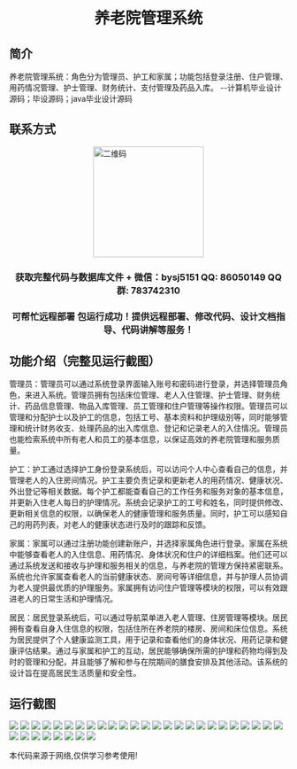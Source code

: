 <p><h1 align="center">养老院管理系统</h1></p>

## 简介
养老院管理系统：角色分为管理员、护工和家属；功能包括登录注册、住户管理、用药情况管理、护士管理、财务统计、支付管理及药品入库。    --计算机毕业设计源码；毕设源码；java毕业设计源码


## 联系方式
<img src="https://bs-1329754181.cos.ap-shanghai.myqcloud.com/wx.jpg" alt="二维码" style="display: block; margin: 0 auto;" width="200px">
<p><h3 align="center">获取完整代码与数据库文件 + 微信：bysj5151 QQ: 86050149 QQ群: 783742310</h3></p>
<p><h3 align="center">可帮忙远程部署 包运行成功！提供远程部署、修改代码、设计文档指导、代码讲解等服务！</h3></p>

## 功能介绍（完整见运行截图）
管理员：管理员可以通过系统登录界面输入账号和密码进行登录，并选择管理员角色，来进入系统。管理员拥有包括床位管理、老人入住管理、护士管理、财务统计、药品信息管理、物品入库管理、员工管理和住户管理等操作权限。管理员可以管理和分配护士以及护工的信息，包括工号、基本资料和护理级别等，同时能够管理和统计财务收支、处理药品的出入库信息、登记和记录老人的入住情况。管理员也能检索系统中所有老人和员工的基本信息，以保证高效的养老院管理和服务质量。

护工：护工通过选择护工身份登录系统后，可以访问个人中心查看自己的信息，并管理老人的入住房间情况。护工主要负责记录和更新老人的用药情况、健康状况、外出登记等相关数据。每个护工都能查看自己的工作任务和服务对象的基本信息，并更新入住老人每日的护理情况。系统会记录护工的工号和姓名，同时提供修改、更新相关信息的权限，以确保老人的健康管理和服务质量。同时，护工可以感知自己的用药列表，对老人的健康状态进行及时的跟踪和反馈。

家属：家属可以通过注册功能创建新账户，并选择家属角色进行登录。家属在系统中能够查看老人的入住信息、用药情况、身体状况和住户的详细档案。他们还可以通过系统发送和接收与护理和服务相关的信息，与养老院的管理方保持紧密联系。系统也允许家属查看老人的当前健康状态、房间号等详细信息，并与护理人员协调为老人提供最优质的护理服务。家属拥有访问住户管理等模块的权限，可以有效跟进老人的日常生活和护理情况。

居民：居民登录系统后，可以通过导航菜单进入老人管理、住房管理等模块。居民拥有查看自身入住信息的权限，包括住所在养老院的楼房、房间和床位信息。系统为居民提供了个人健康监测工具，用于记录和查看他们的身体状况、用药记录和健康评估结果。通过与家属和护工的互动，居民能够确保所需的护理和药物均得到及时的管理和分配，并且能够了解和参与在院期间的膳食安排及其他活动。该系统的设计旨在提高居民生活质量和安全性。


## 运行截图
![](https://bs-1329754181.cos.ap-shanghai.myqcloud.com/ssm/ElderlyCareHomeManagementSystem/img/001.jpg)
![](https://bs-1329754181.cos.ap-shanghai.myqcloud.com/ssm/ElderlyCareHomeManagementSystem/img/002.jpg)
![](https://bs-1329754181.cos.ap-shanghai.myqcloud.com/ssm/ElderlyCareHomeManagementSystem/img/003.jpg)
![](https://bs-1329754181.cos.ap-shanghai.myqcloud.com/ssm/ElderlyCareHomeManagementSystem/img/004.jpg)
![](https://bs-1329754181.cos.ap-shanghai.myqcloud.com/ssm/ElderlyCareHomeManagementSystem/img/005.jpg)
![](https://bs-1329754181.cos.ap-shanghai.myqcloud.com/ssm/ElderlyCareHomeManagementSystem/img/006.jpg)
![](https://bs-1329754181.cos.ap-shanghai.myqcloud.com/ssm/ElderlyCareHomeManagementSystem/img/007.jpg)
![](https://bs-1329754181.cos.ap-shanghai.myqcloud.com/ssm/ElderlyCareHomeManagementSystem/img/008.jpg)
![](https://bs-1329754181.cos.ap-shanghai.myqcloud.com/ssm/ElderlyCareHomeManagementSystem/img/009.jpg)
![](https://bs-1329754181.cos.ap-shanghai.myqcloud.com/ssm/ElderlyCareHomeManagementSystem/img/010.jpg)
![](https://bs-1329754181.cos.ap-shanghai.myqcloud.com/ssm/ElderlyCareHomeManagementSystem/img/011.jpg)
![](https://bs-1329754181.cos.ap-shanghai.myqcloud.com/ssm/ElderlyCareHomeManagementSystem/img/012.jpg)
![](https://bs-1329754181.cos.ap-shanghai.myqcloud.com/ssm/ElderlyCareHomeManagementSystem/img/013.jpg)
![](https://bs-1329754181.cos.ap-shanghai.myqcloud.com/ssm/ElderlyCareHomeManagementSystem/img/014.jpg)
![](https://bs-1329754181.cos.ap-shanghai.myqcloud.com/ssm/ElderlyCareHomeManagementSystem/img/015.jpg)
![](https://bs-1329754181.cos.ap-shanghai.myqcloud.com/ssm/ElderlyCareHomeManagementSystem/img/016.jpg)
![](https://bs-1329754181.cos.ap-shanghai.myqcloud.com/ssm/ElderlyCareHomeManagementSystem/img/017.jpg)
![](https://bs-1329754181.cos.ap-shanghai.myqcloud.com/ssm/ElderlyCareHomeManagementSystem/img/018.jpg)
![](https://bs-1329754181.cos.ap-shanghai.myqcloud.com/ssm/ElderlyCareHomeManagementSystem/img/019.jpg)
![](https://bs-1329754181.cos.ap-shanghai.myqcloud.com/ssm/ElderlyCareHomeManagementSystem/img/020.jpg)
![](https://bs-1329754181.cos.ap-shanghai.myqcloud.com/ssm/ElderlyCareHomeManagementSystem/img/021.jpg)
![](https://bs-1329754181.cos.ap-shanghai.myqcloud.com/ssm/ElderlyCareHomeManagementSystem/img/022.jpg)
![](https://bs-1329754181.cos.ap-shanghai.myqcloud.com/ssm/ElderlyCareHomeManagementSystem/img/023.jpg)
![](https://bs-1329754181.cos.ap-shanghai.myqcloud.com/ssm/ElderlyCareHomeManagementSystem/img/024.jpg)
![](https://bs-1329754181.cos.ap-shanghai.myqcloud.com/ssm/ElderlyCareHomeManagementSystem/img/025.jpg)
![](https://bs-1329754181.cos.ap-shanghai.myqcloud.com/ssm/ElderlyCareHomeManagementSystem/img/026.jpg)
![](https://bs-1329754181.cos.ap-shanghai.myqcloud.com/ssm/ElderlyCareHomeManagementSystem/img/027.jpg)
![](https://bs-1329754181.cos.ap-shanghai.myqcloud.com/ssm/ElderlyCareHomeManagementSystem/img/028.jpg)
![](https://bs-1329754181.cos.ap-shanghai.myqcloud.com/ssm/ElderlyCareHomeManagementSystem/img/029.jpg)
![](https://bs-1329754181.cos.ap-shanghai.myqcloud.com/ssm/ElderlyCareHomeManagementSystem/img/030.jpg)
![](https://bs-1329754181.cos.ap-shanghai.myqcloud.com/ssm/ElderlyCareHomeManagementSystem/img/031.jpg)
![](https://bs-1329754181.cos.ap-shanghai.myqcloud.com/ssm/ElderlyCareHomeManagementSystem/img/032.jpg)
![](https://bs-1329754181.cos.ap-shanghai.myqcloud.com/ssm/ElderlyCareHomeManagementSystem/img/033.jpg)

<p>本代码来源于网络,仅供学习参考使用!</p>
